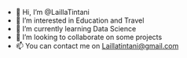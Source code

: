 - 👋 Hi, I’m @LaillaTintani
- 👀 I’m interested in Education and Travel
- 🌱 I’m currently learning Data Science
- 💞️ I’m looking to collaborate on some projects
- 📫 You can contact me on Laillatintani@gmail.com

<!---
LaillaTintani/LaillaTintani is a ✨ special ✨ repository because its `README.md` (this file) appears on your GitHub profile.
You can click the Preview link to take a look at your changes.
--->

